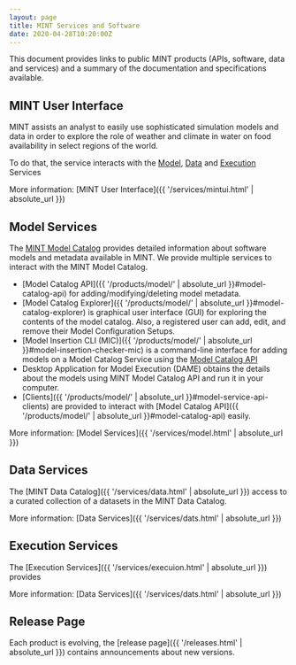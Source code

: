 ```yaml
---
layout: page
title: MINT Services and Software
date: 2020-04-28T10:20:00Z
---
```


This document provides links to public MINT products (APIs, software, data and services) and a summary of the documentation and specifications available.



## MINT User Interface

MINT assists an analyst to easily use sophisticated simulation models and data in order to explore the role of weather and climate in water on food availability in select regions of the world. 

To do that, the service interacts with the [Model](#model-services), [Data](#data-services) and [Execution](#execution-services) Services

More information: [MINT User Interface]({{ '/services/mintui.html' | absolute_url }})


## Model Services

The [MINT Model Catalog](#model-catalog-api) provides detailed information about software models and metadata available in MINT. 
We provide multiple services to interact with the MINT Model Catalog.

- [Model Catalog API]({{ '/products/model/' | absolute_url }}#model-catalog-api) for adding/modifying/deleting model metadata. 
- [Model Catalog Explorer]({{ '/products/model/' | absolute_url }}#model-catalog-explorer) is graphical user interface (GUI) for exploring the contents of the model catalog. Also, a registered user can add, edit, and remove their Model Configuration Setups.
- [Model Insertion CLI (MIC)]({{ '/products/model/' | absolute_url }}#model-insertion-checker-mic) is a command-line interface for adding models on a Model Catalog Service using the [Model Catalog API](#model-catalog-api)
- Desktop Application for Model Execution (DAME) obtains the details about the models using MINT Model Catalog API and run it in your computer.
- [Clients]({{ '/products/model/' | absolute_url }}#model-service-api-clients) are provided to interact with [Model Catalog API]({{ '/products/model/' | absolute_url }}#model-catalog-api) easily.


More information: [Model Services]({{ '/services/model.html' | absolute_url }})

## Data Services

The [MINT Data Catalog]({{ '/services/data.html' | absolute_url }}) access to a curated collection of a datasets in the MINT Data Catalog.

More information: [Data Services]({{ '/services/dats.html' | absolute_url }})

## Execution Services

The [Execution Services]({{ '/services/execuion.html' | absolute_url }}) provides 

More information: [Data Services]({{ '/services/dats.html' | absolute_url }})

## Release Page

Each product is evolving, the [release page]({{ '/releases.html' | absolute_url }}) contains announcements about new versions.




